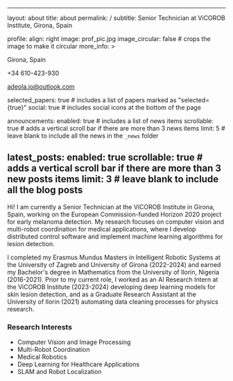 
---
layout: about
title: about
permalink: /
subtitle: Senior Technician at ViCOROB Institute, Girona, Spain

profile:
  align: right
  image: prof_pic.jpg
  image_circular: false # crops the image to make it circular
  more_info: >
    <p>Girona, Spain</p>
    <p>+34 610-423-930</p>
    <p>adeola.jo@outlook.com</p>

selected_papers: true # includes a list of papers marked as "selected={true}"
social: true # includes social icons at the bottom of the page

announcements:
  enabled: true # includes a list of news items
  scrollable: true # adds a vertical scroll bar if there are more than 3 news items
  limit: 5 # leave blank to include all the news in the `_news` folder

latest_posts:
  enabled: true
  scrollable: true # adds a vertical scroll bar if there are more than 3 new posts items
  limit: 3 # leave blank to include all the blog posts
---

Hi! I am currently a Senior Technician at the ViCOROB Institute in Girona, Spain, working on the European Commission-funded Horizon 2020 project for early melanoma detection. My research focuses on computer vision and multi-robot coordination for medical applications, where I develop distributed control software and implement machine learning algorithms for lesion detection.

I completed my Erasmus Mundus Masters in Intelligent Robotic Systems at the University of Zagreb and University of Girona (2022-2024) and earned my Bachelor's degree in Mathematics from the University of Ilorin, Nigeria (2016-2021). Prior to my current role, I worked as an AI Research Intern at the ViCOROB Institute (2023-2024) developing deep learning models for skin lesion detection, and as a Graduate Research Assistant at the University of Ilorin (2021) automating data cleaning processes for physics research.

### Research Interests
- Computer Vision and Image Processing
- Multi-Robot Coordination
- Medical Robotics
- Deep Learning for Healthcare Applications
- SLAM and Robot Localization
